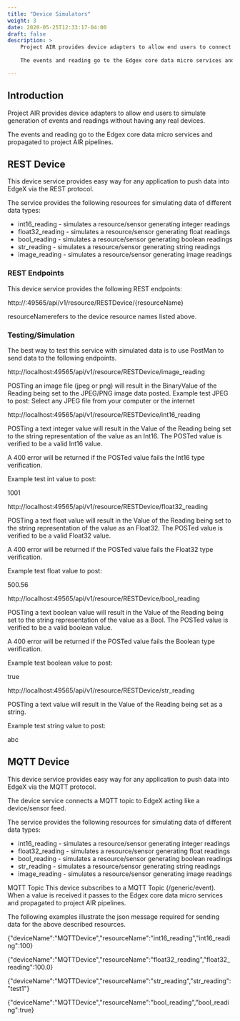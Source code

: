 ```yaml
---
title: "Device Simulators"
weight: 3
date: 2020-05-25T12:33:17-04:00
draft: false
description: >
    Project AIR provides device adapters to allow end users to connect to real devices or to simulate generation of events and readings without having any real devices.
    
    The events and reading go to the Edgex core data micro services and propagated to project AIR pipelines. 

---
```


## Introduction
Project AIR provides device adapters to allow end users to simulate generation of events and readings without having any real devices.
    
The events and reading go to the Edgex core data micro services and propagated to project AIR pipelines. 
 

## REST Device

This device service provides easy way for any application to push data into EdgeX via the REST protocol.

The service provides the following resources for simulating data of different data types:
- int16_reading - simulates a resource/sensor generating integer readings
- float32_reading - simulates a resource/sensor generating float readings
- bool_reading - simulates a resource/sensor generating boolean readings
- str_reading - simulates a resource/sensor generating string readings
- image_reading - simulates a resource/sensor generating image readings

### REST Endpoints
This device service provides the following REST endpoints:

http://<ip-address>:49565/api/v1/resource/RESTDevice/{resourceName}

resourceNamerefers to the device resource names listed above.


### Testing/Simulation
The best way to test this service with simulated data is to use PostMan to send data to the following endpoints.

http://localhost:49565/api/v1/resource/RESTDevice/image_reading

POSTing an image file (jpeg or png) will result in the BinaryValue of the Reading being set to the JPEG/PNG image data posted.
Example test JPEG to post:
Select any JPEG file from your computer or the internet


http://localhost:49565/api/v1/resource/RESTDevice/int16_reading

POSTing a text integer value will result in the Value of the Reading being set to the string representation of the value as an Int16. The POSTed value is verified to be a valid Int16 value.

A 400 error will be returned if the POSTed value fails the Int16 type verification.

Example test int value to post:

1001

http://localhost:49565/api/v1/resource/RESTDevice/float32_reading

POSTing a text float value will result in the Value of the Reading being set to the string representation of the value as an Float32. The POSTed value is verified to be a valid Float32 value.

A 400 error will be returned if the POSTed value fails the Float32 type verification.

Example test float value to post:

500.56

http://localhost:49565/api/v1/resource/RESTDevice/bool_reading

POSTing a text boolean value will result in the Value of the Reading being set to the string representation of the value as a Bool. The POSTed value is verified to be a valid boolean value.

A 400 error will be returned if the POSTed value fails the Boolean type verification.

Example test boolean value to post:

true


http://localhost:49565/api/v1/resource/RESTDevice/str_reading

POSTing a text value will result in the Value of the Reading being set as a string. 

Example test string value to post:

abc


## MQTT Device

This device service provides easy way for any application to push data into EdgeX via the MQTT protocol.

The device service connects a MQTT topic to EdgeX acting like a device/sensor feed.

The service provides the following resources for simulating data of different data types:
- int16_reading - simulates a resource/sensor generating integer readings
- float32_reading - simulates a resource/sensor generating float readings
- bool_reading - simulates a resource/sensor generating boolean readings
- str_reading - simulates a resource/sensor generating string readings
- image_reading - simulates a resource/sensor generating image readings

MQTT Topic
This device subscribes to a MQTT Topic (/generic/event).  When a value is received it passes to the Edgex core data micro services and propagated to project AIR pipelines. 

The following examples illustrate the json message required for sending data for the above described resources.


{"deviceName":"MQTTDevice","resourceName":"int16_reading","int16_reading":100}

{"deviceName":"MQTTDevice","resourceName":"float32_reading","float32_reading":100.0}

{"deviceName":"MQTTDevice","resourceName":"str_reading","str_reading":"test1"}

{"deviceName":"MQTTDevice","resourceName":"bool_reading","bool_reading":true}